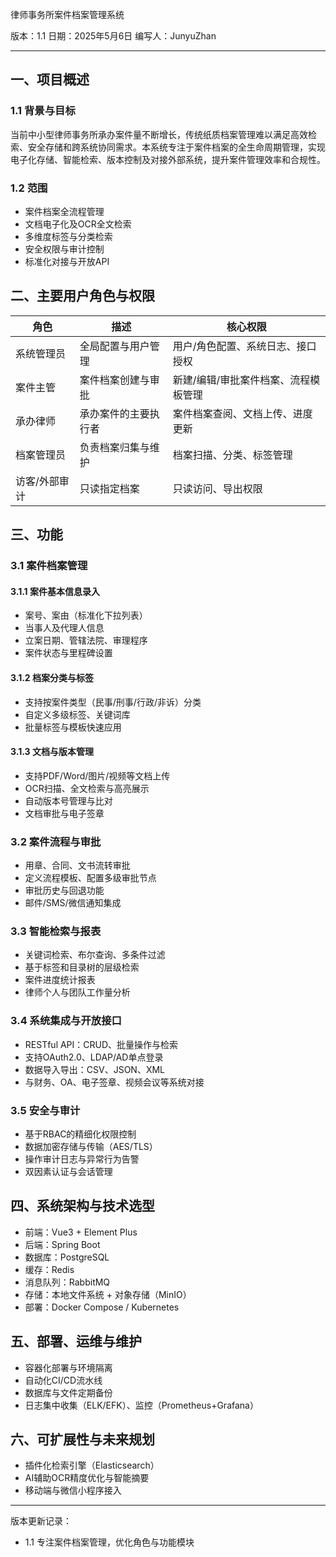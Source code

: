 律师事务所案件档案管理系统

版本：1.1
日期：2025年5月6日
编写人：JunyuZhan

---

## 一、项目概述

### 1.1 背景与目标

当前中小型律师事务所承办案件量不断增长，传统纸质档案管理难以满足高效检索、安全存储和跨系统协同需求。本系统专注于案件档案的全生命周期管理，实现电子化存储、智能检索、版本控制及对接外部系统，提升案件管理效率和合规性。

### 1.2 范围

* 案件档案全流程管理
* 文档电子化及OCR全文检索
* 多维度标签与分类检索
* 安全权限与审计控制
* 标准化对接与开放API

## 二、主要用户角色与权限

| 角色      | 描述         | 核心权限                |
| ------- | ---------- | ------------------- |
| 系统管理员   | 全局配置与用户管理  | 用户/角色配置、系统日志、接口授权   |
| 案件主管    | 案件档案创建与审批  | 新建/编辑/审批案件档案、流程模板管理 |
| 承办律师    | 承办案件的主要执行者 | 案件档案查阅、文档上传、进度更新    |
| 档案管理员   | 负责档案归集与维护  | 档案扫描、分类、标签管理        |
| 访客/外部审计 | 只读指定档案     | 只读访问、导出权限           |

## 三、功能

### 3.1 案件档案管理

#### 3.1.1 案件基本信息录入

* 案号、案由（标准化下拉列表）
* 当事人及代理人信息
* 立案日期、管辖法院、审理程序
* 案件状态与里程碑设置

#### 3.1.2 档案分类与标签

* 支持按案件类型（民事/刑事/行政/非诉）分类
* 自定义多级标签、关键词库
* 批量标签与模板快速应用

#### 3.1.3 文档与版本管理

* 支持PDF/Word/图片/视频等文档上传
* OCR扫描、全文检索与高亮展示
* 自动版本号管理与比对
* 文档审批与电子签章

### 3.2 案件流程与审批

* 用章、合同、文书流转审批
* 定义流程模板、配置多级审批节点
* 审批历史与回退功能
* 邮件/SMS/微信通知集成

### 3.3 智能检索与报表

* 关键词检索、布尔查询、多条件过滤
* 基于标签和目录树的层级检索
* 案件进度统计报表
* 律师个人与团队工作量分析

### 3.4 系统集成与开放接口

* RESTful API：CRUD、批量操作与检索
* 支持OAuth2.0、LDAP/AD单点登录
* 数据导入导出：CSV、JSON、XML
* 与财务、OA、电子签章、视频会议等系统对接

### 3.5 安全与审计

* 基于RBAC的精细化权限控制
* 数据加密存储与传输（AES/TLS）
* 操作审计日志与异常行为告警
* 双因素认证与会话管理

## 四、系统架构与技术选型

* 前端：Vue3 + Element Plus
* 后端：Spring Boot
* 数据库：PostgreSQL
* 缓存：Redis
* 消息队列：RabbitMQ
* 存储：本地文件系统 + 对象存储（MinIO）
* 部署：Docker Compose / Kubernetes

## 五、部署、运维与维护

* 容器化部署与环境隔离
* 自动化CI/CD流水线
* 数据库与文件定期备份
* 日志集中收集（ELK/EFK）、监控（Prometheus+Grafana）

## 六、可扩展性与未来规划

* 插件化检索引擎（Elasticsearch）
* AI辅助OCR精度优化与智能摘要
* 移动端与微信小程序接入

---

版本更新记录：

* 1.1 专注案件档案管理，优化角色与功能模块
